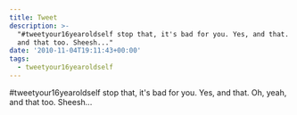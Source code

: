 ```yaml
---
title: Tweet
description: >-
  "#tweetyour16yearoldself stop that, it's bad for you. Yes, and that. Oh, yeah,
  and that too. Sheesh..."
date: '2010-11-04T19:11:43+00:00'
tags:
  - tweetyour16yearoldself
---
```

#tweetyour16yearoldself stop that, it's bad for you. Yes, and that. Oh, yeah, and that too. Sheesh...
